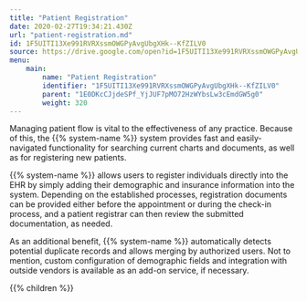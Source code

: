 ```yaml
---
title: "Patient Registration"
date: 2020-02-27T19:34:21.430Z
url: "patient-registration.md"
id: 1F5UITI13Xe991RVRXssmOWGPyAvgUbgXHk--KfZILV0
source: https://drive.google.com/open?id=1F5UITI13Xe991RVRXssmOWGPyAvgUbgXHk--KfZILV0
menu:
    main:
        name: "Patient Registration"
        identifier: "1F5UITI13Xe991RVRXssmOWGPyAvgUbgXHk--KfZILV0"
        parent: "1E0DKcCJjdeSPf_YjJUF7pMO72HzWYbsLw3cEmdGW5g0"
        weight: 320
---
```









Managing patient flow is vital to the effectiveness of any practice. Because of this, the {{% system-name %}} system provides fast and easily-navigated functionality for searching current charts and documents, as well as for registering new patients.

{{% system-name %}} allows users to register individuals directly into the EHR by simply adding their demographic and insurance information into the system. Depending on the established processes, registration documents can be provided either before the appointment or during the check-in process, and a patient registrar can then review the submitted documentation, as needed.

As an additional benefit, {{% system-name %}} automatically detects potential duplicate records and allows merging by authorized users. Not to mention, custom configuration of demographic fields and integration with outside vendors is available as an add-on service, if necessary.







{{% children %}}

